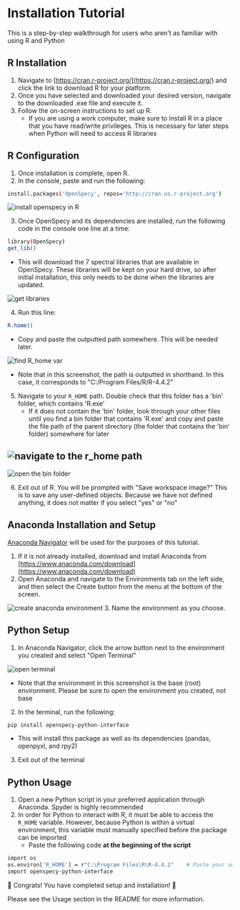 # Installation Tutorial
This is a step-by-step walkthrough for users who aren't as familiar with using R and Python

## R Installation
1. Navigate to [https://cran.r-project.org/](https://cran.r-project.org/) and click the link to download R for your platform.
2. Once you have selected and downloaded your desired version, navigate to the downloaded .exe file and execute it.
3. Follow the on-screen instructions to set up R.
   * If you are using a work computer, make sure to install R in a place that you have read/write privileges. This is necessary for later steps when Python will need to access R libraries

## R Configuration
1. Once installation is complete, open R.
2. In the console, paste and run the following:
```bash
install.packages('OpenSpecy', repos='http://cran.us.r-project.org')
```
![install openspecy in R](instruction_pics/install_openspecy.png "install_openspecy")

3. Once OpenSpecy and its dependencies are installed, run the following code in the console one line at a time:
```bash
library(OpenSpecy)
get_lib()
```
   * This will download the 7 spectral libraries that are available in OpenSpecy. These libraries will be kept on your hard drive, so after initial installation, this only needs to be done when the libraries are updated.

![get libraries](instruction_pics/get_lib.png "get_lib")

4. Run this line:
```bash
R.home()
```
  * Copy and paste the outputted path somewhere. This will be needed later.

![find R_home var](instruction_pics/r_home.png "r_home")
   * Note that in this screenshot, the path is outputted in shorthand. In this case, it corresponds to "C:/Program Files/R/R-4.4.2"
5. Navigate to your `R_HOME` path. Double check that this folder has a 'bin' folder, which contains 'R.exe'
   * If it does not contain the 'bin' folder, look through your other files until you find a bin folder that contains 'R.exe' and copy and paste the file path of the parent directory (the folder that contains the 'bin' folder) somewhere for later

![navigate to the r_home path](instruction_pics/r_home_path.png "r_home_path")
---
![open the bin folder](instruction_pics/r_exe.png "r_exe")

6. Exit out of R. You will be prompted with "Save workspace image?" This is to save any user-defined objects. Because we have not defined anything, it does not matter if you select "yes" or "no"

## Anaconda Installation and Setup

[Anaconda Navigator](https://www.anaconda.com/download) will be used for the purposes of this tutorial.
1. If it is not already installed, download and install Anaconda from [https://www.anaconda.com/download](https://www.anaconda.com/download)
2. Open Anaconda and navigate to the Environments tab on the left side, and then select the Create button from the menu at the bottom of the screen.

![create anaconda environment](instruction_pics/create_env.png "create_env")
3. Name the environment as you choose.

## Python Setup
1. In Anaconda Navigator, click the arrow button next to the environment you created and select "Open Terminal"

![open terminal](instruction_pics/open_terminal.png "open_terminal")
   * Note that the environment in this screenshot is the base (root) environment. Please be sure to open the environment you created, not base
2. In the terminal, run the following:
```bash
pip install openspecy-python-interface
```
   * This will install this package as well as its dependencies (pandas, openpyxl, and rpy2)
3. Exit out of the terminal

## Python Usage
1. Open a new Python script in your preferred application through Anaconda. Spyder is highly recommended
2. In order for Python to interact with R, it must be able to access the `R_HOME` variable. However, because Python is within a virtual environment, this variable must manually specified before the package can be imported
   * Paste the following code **at the beginning of the script**
```bash
import os
os.environ['R_HOME'] = r"C:\Program Files\R\R-4.4.2"	# Paste your own R_HOME var here
import openspecy-python-interface
```
🎉 Congrats! You have completed setup and installation! 🎉

Please see the Usage section in the README for more information.
